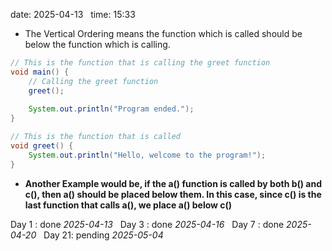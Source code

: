 date: 2025-04-13  
time: 15:33  

- The Vertical Ordering means the function which is called should be below the function which is calling.

```java
// This is the function that is calling the greet function
void main() {
    // Calling the greet function
    greet();
    
    System.out.println("Program ended.");
}

// This is the function that is called
void greet() {
    System.out.println("Hello, welcome to the program!");
}

```

- **Another Example would be, if the a() function is called by both b() and c(), then a() should be placed below them. In this case, since c() is the last function that calls a(), we place a() below c()**

Day 1 : done *2025-04-13*  
Day 3 : done *2025-04-16*  
Day 7 : done *2025-04-20*  
Day 21: pending *2025-05-04*